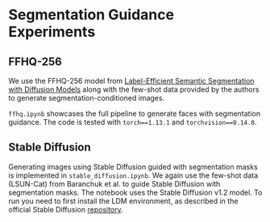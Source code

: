 # Segmentation Guidance Experiments

## FFHQ-256
We use the FFHQ-256 model from [Label-Efficient Semantic Segmentation with Diffusion Models](https://github.com/yandex-research/ddpm-segmentation) along with the few-shot data provided by the authors to generate segmentation-conditioned images. 

``ffhq.ipynb`` showcases the full pipeline to generate faces with segmentation guidance. The code is tested with ``torch==1.13.1`` and ``torchvision==0.14.0``.

## Stable Diffusion
Generating images using Stable Diffusion guided with segmentation masks is implemented in ``stable_diffusion.ipynb``. We again use the few-shot data (LSUN-Cat) from Baranchuk et al. to guide Stable Diffusion with segmentation masks. The notebook uses the Stable Diffusion v1.2 model. To run you need to first install the LDM environment, as described in the official Stable Diffusion [repository](https://github.com/CompVis/latent-diffusion).
